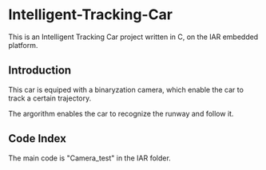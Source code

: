 # Intelligent-Tracking-Car
This is an Intelligent Tracking Car project written in C, on the IAR embedded platform.
## Introduction
This car is equiped with a binaryzation camera, which enable the car to track a certain trajectory.

The argorithm enables the car to recognize the runway and follow it.

## Code Index

 The main code is "Camera_test" in the IAR folder.
